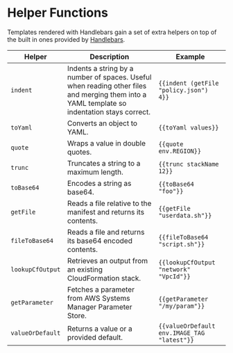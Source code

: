 # Helper Functions

Templates rendered with Handlebars gain a set of extra helpers on top of the built in ones provided by [Handlebars](https://handlebarsjs.com/).

| Helper | Description | Example |
| ------ | ----------- | ------- |
| `indent` | Indents a string by a number of spaces. Useful when reading other files and merging them into a YAML template so indentation stays correct. | `{{indent (getFile "policy.json") 4}}` |
| `toYaml` | Converts an object to YAML. | `{{toYaml values}}` |
| `quote` | Wraps a value in double quotes. | `{{quote env.REGION}}` |
| `trunc` | Truncates a string to a maximum length. | `{{trunc stackName 12}}` |
| `toBase64` | Encodes a string as base64. | `{{toBase64 "foo"}}` |
| `getFile` | Reads a file relative to the manifest and returns its contents. | `{{getFile "userdata.sh"}}` |
| `fileToBase64` | Reads a file and returns its base64 encoded contents. | `{{fileToBase64 "script.sh"}}` |
| `lookupCfOutput` | Retrieves an output from an existing CloudFormation stack. | `{{lookupCfOutput "network" "VpcId"}}` |
| `getParameter` | Fetches a parameter from AWS Systems Manager Parameter Store. | `{{getParameter "/my/param"}}` |
| `valueOrDefault` | Returns a value or a provided default. | `{{valueOrDefault env.IMAGE_TAG "latest"}}` |
